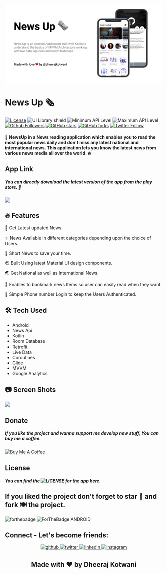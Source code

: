 ![](./mockups/NewsUp_banner3.png)
# News Up 🗞 
[![License](https://img.shields.io/badge/license-MIT-%2397ca00.svg)](https://github.com/dheerajkotwani/GitCheatSheet/blob/master/LICENSE.md)
![UI Library shield](https://img.shields.io/badge/LibraryType-UI-blue.svg)
![Minimum API Level](https://img.shields.io/badge/Min%20API%20Level-21-green)
![Maximum API Level](https://img.shields.io/badge/Max%20API%20Level-30-orange)
[![Github Followers](https://img.shields.io/github/followers/dheerajkotwani?label=Follow&style=social)](https://github.com/dheerajkotwani)
[![GitHub stars](https://img.shields.io/github/stars/dheerajkotwani/NewsUp?style=social)](https://github.com/dheerajkotwani/NewsUp)
[![GitHub forks](https://img.shields.io/github/forks/dheerajkotwani/NewsUp?style=social)](https://github.com/dheerajkotwani/NewsUp)
[![Twitter Follow](https://img.shields.io/twitter/follow/kotwani_dheeraj?label=Follow&style=social)](https://twitter.com/kotwani_dheeraj)

#### 📰 NewsUp in a News reading application which enables you to read the most popular news daily and don't miss any latest national and international news. This application lets you know the latest news from various news media all over the world. 🔥

## App Link
##### You can directly download the latest version of the app from the play store. 🎯
<a href='https://play.google.com/store/apps/details?id=project.dheeraj.newsup2'><img align='center' height='85' src='https://play.google.com/intl/en_us/badges/static/images/badges/en_badge_web_generic.png'></a>

## 🔥 Features
📰 Get Latest updated News.

✨ News Available in different categories depending upon the choice of Users.

🚀 Short News to save your time.

😍 Built Using latest Material UI design components.

🌏 Get National as well as International News.

📝 Enables to bookmark news Items so user can easily read when they want. 

📱 Simple Phone number Login to keep the Users Authenticated.

## 🛠 Tech Used
- Android
- News Api
- Kotlin
- Room Database
- Retrofit
- Live Data 
- Coroutines
- Glide
- MVVM
- Google Analytics

 
## 📷 Screen Shots
![](https://github.com/dheerajkotwani/NewsUp/blob/master/mockups/newsup_screenshot.png)

## Donate
##### If you like the project and wanna support me develop new stuff, You can buy me a coffee.
<a href="https://www.buymeacoffee.com/dheerajkotwani" target="_blank"><img src="https://cdn.buymeacoffee.com/buttons/v2/default-orange.png" alt="Buy Me A Coffee" align='center' height='60'></a>

## License
##### You can find the ![LICENSE](https://github.com/dheerajkotwani/NewsUp/blob/master/LICENSE) for the app here.

## If you liked the project don't forget to star 🌟 and fork 🍽 the project.
![forthebadge](https://forthebadge.com/images/badges/built-with-love.svg)
![ForTheBadge ANDROID](https://forthebadge.com/images/badges/built-for-android.svg)

## Connect - Let's become friends:
<div align="center">
<a href="https://github.com/dheerajkotwani" target="_blank">
<img src=https://img.shields.io/badge/github-%2324292e.svg?&style=for-the-badge&logo=github&logoColor=white alt=github style="margin-bottom: 5px;" />
</a>
<a href="https://twitter.com/kotwani_dheeraj" target="_blank">
<img src=https://img.shields.io/badge/twitter-%2300acee.svg?&style=for-the-badge&logo=twitter&logoColor=white alt=twitter style="margin-bottom: 5px;" />
</a>
<a href="https://www.linkedin.com/in/dheerajkotwani/" target="_blank">
<img src=https://img.shields.io/badge/linkedin-%231E77B5.svg?&style=for-the-badge&logo=linkedin&logoColor=white alt=linkedin style="margin-bottom: 5px;" />
</a>
<a href="https://www.instagram.com/dheeraj_kotwani/" target="_blank">
<img src=https://img.shields.io/badge/instagram-%23000000.svg?&style=for-the-badge&logo=instagram&logoColor=white alt=instagram style="margin-bottom: 5px;" />
</a>
</div> 
<h2 align="center">Made with ❤ by Dheeraj Kotwani</h2>			
